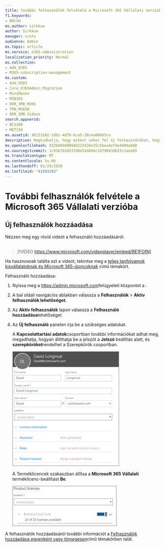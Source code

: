 ```yaml
---
title: További felhasználók felvétele a Microsoft 365 Vállalati verzióba
f1.keywords:
- NOCSH
ms.author: sirkkuw
author: Sirkkuw
manager: scotv
audience: Admin
ms.topic: article
ms.service: o365-administration
localization_priority: Normal
ms.collection:
- Adm_O365
- M365-subscription-management
ms.custom:
- Adm_O365
- Core_O365Admin_Migration
- MiniMaven
- MSB365
- OKR_SMB_M365
- TRN_M365B
- OKR_SMB_Videos
search.appverid:
- BCS160
- MET150
ms.assetid: 96153102-1db1-4df8-bca5-38cea80b65ce
description: Megtudhatja, hogy miként vehet fel új felhasználókat, hogyan biztosíthatja eszközeiket, és hogyan rendelhet szerepköröket a Microsoft 365 Vállalati verzióban.
ms.openlocfilehash: 932b969d089dd223426e35c5bea4efde4409ad48
ms.sourcegitcommit: 1c91b7b24537d0e54d484c3379043db53c1aea65
ms.translationtype: MT
ms.contentlocale: hu-HU
ms.lasthandoff: 01/29/2020
ms.locfileid: "41593293"
---
```

# <a name="add-more-users-to-microsoft-365-business"></a>További felhasználók felvétele a Microsoft 365 Vállalati verzióba

## <a name="add-new-users"></a>Új felhasználók hozzáadása

Nézzen meg egy rövid videót a felhasználó hozzáadásáról. <br><br>

> [!VIDEO https://www.microsoft.com/videoplayer/embed/RE1FOfN] 

Ha hasznosnak találta ezt a videót, tekintse meg a [teljes tanfolyamok kisvállalatoknak és Microsoft 365-újoncoknak](https://support.office.com/article/6ab4bbcd-79cf-4000-a0bd-d42ce4d12816) című témakört.

Felhasználó hozzáadása:

1. Nyissa meg a <a href="https://go.microsoft.com/fwlink/p/?linkid=837890" target="_blank">https://admin.microsoft.com</a>felügyeleti központot a . 
2. A bal oldali navigációs ablakban válassza a **Felhasználók** \> **Aktív felhasználók lehetőséget.**
3. Az **Aktív felhasználók** lapon válassza a **Felhasználó hozzáadása**lehetőséget.
4. Az **Új felhasználó** panelen írja be a szükséges adatokat. 
  
    A **Kapcsolattartási adatok**csoportban további információkat adhat meg, megadhatja, hogyan állíthatja be a jelszót a **Jelszó** beállítás alatt, és **szerepköröket**rendelhet a Szerepkörök csoportban.
      
    ![Enter user information in the New user card](media/f04d39ca-48be-4868-8330-8552a4754c8b.png)
      
    A Terméklicencek szakaszban állítsa a **Microsoft 365 Vállalati** terméklicenc-beállítást **Be**.
      
    ![Set the license setting to On position](media/7404f7f7-93bc-44a3-9ffb-4208b5b17402.png)
  
A felhasználók hozzáadásáról további információt a [Felhasználók hozzáadása egyenként vagy tömegesen](https://docs.microsoft.com/office365/admin/add-users/add-users)című témakörben talál.
  
